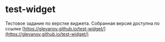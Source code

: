 # test-widget
Тестовое задание по верстке виджета.
Собранная версия доступна по ссылке [https://glevanov.github.io/test-widget/](https://glevanov.github.io/test-widget/)
